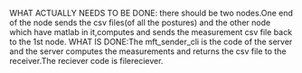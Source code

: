 WHAT ACTUALLY NEEDS TO BE DONE: there should be two nodes.One end of the node sends the csv files(of all the postures) and the other node which have matlab in it,computes and sends the measurement csv file back to the 1st node. 
WHAT IS DONE:The mft_sender_cli is the code of the server and the server computes the measurements and returns the csv file to the receiver.The reciever code is filereciever.
